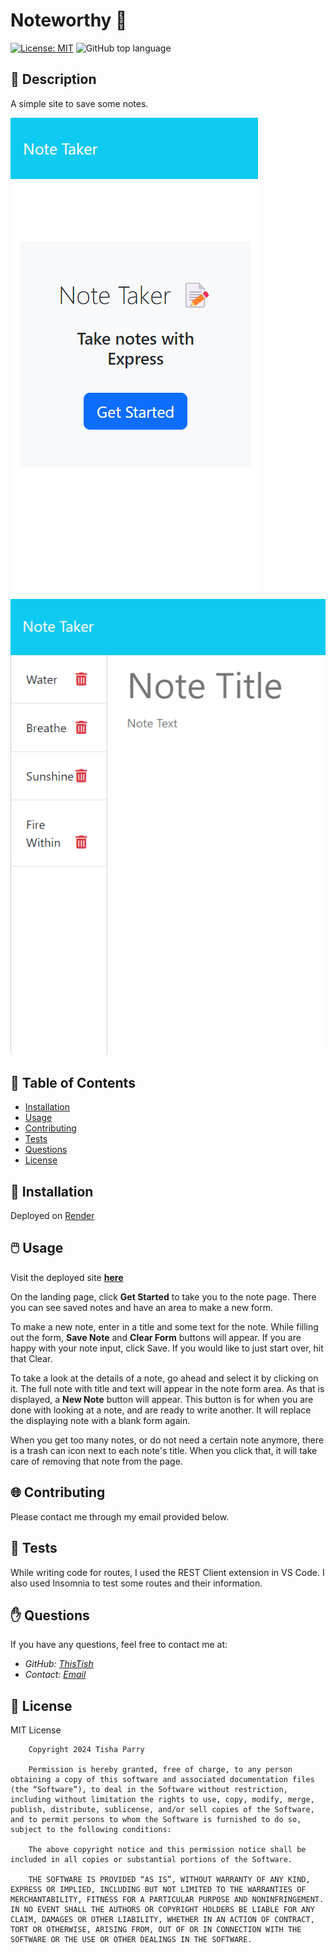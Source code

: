# **Noteworthy**  📝


[![License: MIT](https://img.shields.io/badge/License-MIT-yellow.svg)](https://opensource.org/licenses/MIT)
![GitHub top language](https://img.shields.io/github/languages/top/ThisTish/Noteworthy)


## 📰 Description

A simple site to save some notes.

![alt text](assets/Landing-Page.png)                  ![alt text](assets/Notes-Page.png)

## 🔎 Table of Contents

- [Installation](#installation)
- [Usage](#usage)
- [Contributing](#contributing)
- [Tests](#tests)
- [Questions](#questions)
- [License](#license)

## 💾 Installation <a id="installation"></a>

Deployed on [Render](https://noteworthy-k2jj.onrender.com/)

## 🖱️ Usage <a id="usage"></a>


Visit the deployed site [**here**](https://noteworthy-k2jj.onrender.com/)

On the landing page, click **Get Started**  to take you to the note page. There you can see saved notes and have an area to make a new form.

To make a new note, enter in a title and some text for the note. While filling out the form, **Save Note** and **Clear Form** buttons will appear. If you are happy with your note input, click Save. If you would like to just start over, hit that Clear.

To take a look at the details of a note, go ahead and select it by clicking on it. The full note with title and text will appear in the note form area. As that is displayed, a **New Note** button will appear. This button is for when you are done with looking at a note, and are ready to write another. It will replace the displaying note with a blank form again.

When you get too many notes, or do not need a certain note anymore, there is a trash can icon next to each note's title. When you click that, it will take care of removing that note from the page.


## 🌐 Contributing <a id="contributing"></a>


Please contact me through my email provided below.

## 🧪 Tests <a id="tests"></a>


While writing code for routes, I used the REST Client extension in VS Code. I also used Insomnia to test some routes and their information.

## ✋ Questions <a id="questions"></a>


If you have any questions, feel free to contact me at:

- *GitHub: [ThisTish](https://github.com/ThisTish)*
- *Contact: [Email](tish.sirface@gmail.com)*

## 🪪 License <a id="license"></a>

MIT License

        Copyright 2024 Tisha Parry

        Permission is hereby granted, free of charge, to any person obtaining a copy of this software and associated documentation files (the “Software”), to deal in the Software without restriction, including without limitation the rights to use, copy, modify, merge, publish, distribute, sublicense, and/or sell copies of the Software, and to permit persons to whom the Software is furnished to do so, subject to the following conditions:
        
        The above copyright notice and this permission notice shall be included in all copies or substantial portions of the Software.
        
        THE SOFTWARE IS PROVIDED “AS IS”, WITHOUT WARRANTY OF ANY KIND, EXPRESS OR IMPLIED, INCLUDING BUT NOT LIMITED TO THE WARRANTIES OF MERCHANTABILITY, FITNESS FOR A PARTICULAR PURPOSE AND NONINFRINGEMENT. IN NO EVENT SHALL THE AUTHORS OR COPYRIGHT HOLDERS BE LIABLE FOR ANY CLAIM, DAMAGES OR OTHER LIABILITY, WHETHER IN AN ACTION OF CONTRACT, TORT OR OTHERWISE, ARISING FROM, OUT OF OR IN CONNECTION WITH THE SOFTWARE OR THE USE OR OTHER DEALINGS IN THE SOFTWARE.
